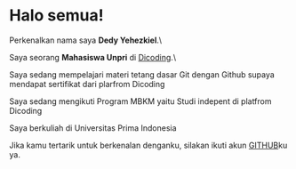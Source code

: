 # Halo semua! 

Perkenalkan nama saya **Dedy Yehezkiel**.\

Saya seorang **Mahasiswa Unpri** di [Dicoding](https://www.dicoding.com/).\

Saya sedang mempelajari materi tetang dasar Git dengan Github supaya mendapat sertifikat dari plarfrom Dicoding

Saya sedang mengikuti Program MBKM yaitu Studi indepent di platfrom Dicoding

Saya berkuliah di Universitas Prima Indonesia 

Jika kamu tertarik untuk berkenalan denganku, silakan ikuti akun [GITHUB](https://www.github.com/DDYYMMM/)ku ya.
